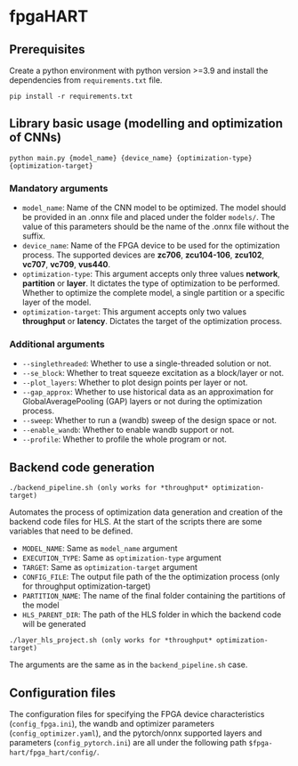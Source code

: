 # fpgaHART

## Prerequisites
Create a python environment with python version >=3.9 and install the dependencies from `requirements.txt` file.
```
pip install -r requirements.txt
```
## Library basic usage (modelling and optimization of CNNs)

```
python main.py {model_name} {device_name} {optimization-type} {optimization-target}
```
### Mandatory arguments
- `model_name`: Name of the CNN model to be optimized. The model should be provided in an .onnx file and placed under the folder `models/`. The value of this parameters should be the name of the .onnx file without the suffix.
- `device_name`: Name of the FPGA device to be used for the optimization process. The supported devices are **zc706**, **zcu104-106**, **zcu102**, **vc707**, **vc709**, **vus440**.
- `optimization-type`: This argument accepts only three values **network**, **partition** or **layer**. It dictates the type of optimization to be performed. Whether to optimize the complete model, a single partition or a specific layer of the model.
- `optimization-target`: This argument accepts only two values **throughput** or **latency**. Dictates the target of the optimization process.

### Additional arguments
- `--singlethreaded`: Whether to use a single-threaded solution or not.
- `--se_block`: Whether to treat squeeze excitation as a block/layer or not.
- `--plot_layers`: Whether to plot design points per layer or not.
- `--gap_approx`: Whether to use historical data as an approximation for GlobalAveragePooling (GAP) layers or not during the optimization process.
- `--sweep`: Whether to run a (wandb) sweep of the design space or not.
- `--enable_wandb`: Whether to enable wandb support or not.
- `--profile`: Whether to profile the whole program or not.

## Backend code generation
```
./backend_pipeline.sh (only works for *throughput* optimization-target)
```

Automates the process of optimization data generation and creation of the backend code files for HLS. At the start of the scripts there are some variables that need to be defined.
- `MODEL_NAME`: Same as `model_name` argument
- `EXECUTION_TYPE`: Same as `optimization-type` argument
- `TARGET`: Same as `optimization-target` argument
- `CONFIG_FILE`: The output file path of the the optimization process (only for throughput optimization-target)
- `PARTITION_NAME`: The name of the final folder containing the partitions of the model
- `HLS_PARENT_DIR`: The path of the HLS folder in which the backend code will be generated

```
./layer_hls_project.sh (only works for *throughput* optimization-target)
```

The arguments are the same as in the `backend_pipeline.sh` case.

## Configuration files
The configuration files for specifying the FPGA device characteristics (`config_fpga.ini`), the wandb and optimizer parameters (`config_optimizer.yaml`), and the pytorch/onnx supported layers and parameters (`config_pytorch.ini`) are all under the following path `$fpga-hart/fpga_hart/config/`.
